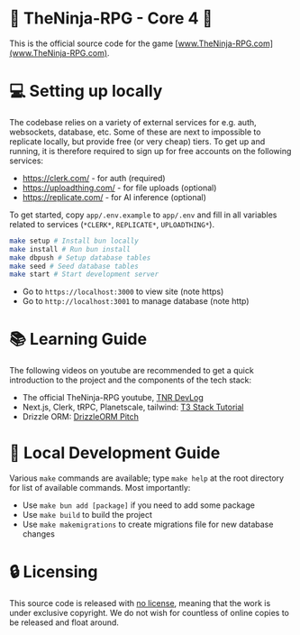 # :tada: TheNinja-RPG - Core 4 :tada:

This is the official source code for the game [www.TheNinja-RPG.com](www.TheNinja-RPG.com).

# :computer: Setting up locally

The codebase relies on a variety of external services for e.g. auth, websockets, database, etc. Some of these are next to impossible to replicate locally, but provide free (or very cheap) tiers. To get up and running, it is therefore required to sign up for free accounts on the following services:

- https://clerk.com/ - for auth (required)
- https://uploadthing.com/ - for file uploads (optional)
- https://replicate.com/ - for AI inference (optional)

To get started, copy `app/.env.example` to `app/.env` and fill in all variables related to services (`*CLERK*`, `REPLICATE*`, `UPLOADTHING*`).

```bash
make setup # Install bun locally
make install # Run bun install
make dbpush # Setup database tables
make seed # Seed database tables
make start # Start development server
```

- Go to `https://localhost:3000` to view site (note https)
- Go to `http://localhost:3001` to manage database (note http)

# :books: Learning Guide

The following videos on youtube are recommended to get a quick introduction to the project and the components of the tech stack:

- The official TheNinja-RPG youtube, [TNR DevLog](https://www.youtube.com/watch?v=m29HidoaGqM&list=PLKGedXg3BVNJAW2nNioLEv1tcQjiwrOgA)
- Next.js, Clerk, tRPC, Planetscale, tailwind: [T3 Stack Tutorial ](https://www.youtube.com/watch?v=YkOSUVzOAA4)
- Drizzle ORM: [DrizzleORM Pitch](https://www.youtube.com/watch?v=_SLxGYzv6jo)

# :bookmark: Local Development Guide

Various `make` commands are available; type `make help` at the root directory for list of available commands. Most importantly:

- Use `make bun add [package]` if you need to add some package
- Use `make build` to build the project
- Use `make makemigrations` to create migrations file for new database changes

# :lock: Licensing

This source code is released with [no license](https://choosealicense.com/no-permission/), meaning that the work is under exclusive copyright. We do not wish for countless of online copies to be released and float around.
